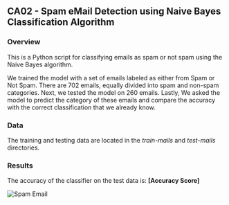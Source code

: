 ## CA02 - Spam eMail Detection using Naive Bayes Classification Algorithm

### Overview

This is a Python script for classifying emails as spam or not spam using the Naive Bayes algorithm.

We trained the model with a set of emails labeled as either from Spam or Not Spam. 
There are 702 emails, equally divided into spam and non-spam categories. 
Next, we tested the model on 260 emails. 
Lastly, We asked the model to predict the category of these emails and compare the accuracy with the correct classification that we already know.

### Data

The training and testing data are located in the *train-mails* and *test-mails* directories.

### Results

The accuracy of the classifier on the test data is: **[Accuracy Score]**

![Spam Email](https://i.imgflip.com/12ab5o.jpg)

